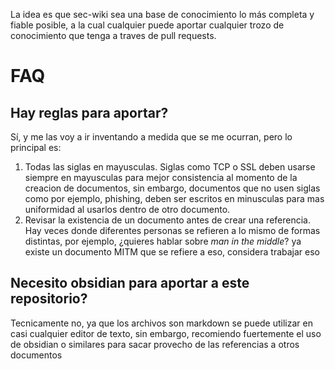 La idea es que sec-wiki sea una base de conocimiento lo más completa y fiable posible, a la cual cualquier puede aportar cualquier trozo de conocimiento que tenga a traves de pull requests.

# FAQ
## Hay reglas para aportar?
Sí, y me las voy a ir inventando a medida que se me ocurran, pero lo principal es:
  1. Todas las siglas en mayusculas. Siglas como TCP o SSL deben usarse siempre en mayusculas para mejor consistencia al momento de la creacion de documentos, sin embargo, documentos que no usen siglas como por ejemplo, phishing, deben ser escritos en minusculas para mas uniformidad al usarlos dentro de otro documento.
  2. Revisar la existencia de un documento antes de crear una referencia. Hay veces donde diferentes personas se refieren a lo mismo de formas distintas, por ejemplo, ¿quieres hablar sobre _man in the middle_? ya existe un documento MITM que se refiere a eso, considera trabajar eso

## Necesito obsidian para aportar a este repositorio?
Tecnicamente no, ya que los archivos son markdown se puede utilizar en casi cualquier editor de texto, sin embargo, recomiendo fuertemente el uso de obsidian o similares para sacar provecho de las referencias a otros documentos
